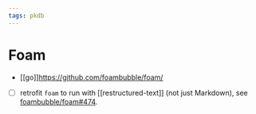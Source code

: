 ```yaml
---
tags: pkdb
---
```

# Foam

- [[go]]https://github.com/foambubble/foam/
- [ ] retrofit `foam` to run with [[restructured-text]] (not just Markdown),
  see [foambubble/foam#474](https://github.com/foambubble/foam/issues/474).
